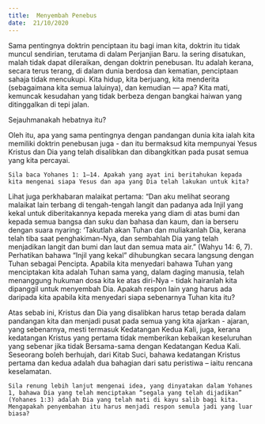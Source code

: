 ```yaml
---
title:  Menyembah Penebus
date:  21/10/2020
---
```


Sama pentingnya doktrin penciptaan itu bagi iman kita, doktrin itu tidak muncul sendirian, terutama di dalam Perjanjian Baru. Ia sering disatukan, malah tidak dapat dileraikan, dengan doktrin penebusan. Itu adalah kerana, secara terus terang, di dalam dunia berdosa dan kematian, penciptaan sahaja tidak mencukupi. Kita hidup, kita berjuang, kita menderita (sebagaimana kita semua laluinya), dan kemudian — apa? Kita mati, kemuncak kesudahan yang tidak berbeza dengan bangkai haiwan yang ditinggalkan di tepi jalan.

Sejauhmanakah hebatnya itu?

Oleh itu, apa yang sama pentingnya dengan pandangan dunia kita ialah kita memiliki doktrin penebusan juga - dan itu bermaksud kita mempunyai Yesus Kristus dan Dia yang telah disalibkan dan dibangkitkan pada pusat semua yang kita percayai.

`Sila baca Yohanes 1: 1–14. Apakah yang ayat ini beritahukan kepada kita mengenai siapa Yesus dan apa yang Dia telah lakukan untuk kita?`

Lihat juga perkhabaran malaikat pertama: “Dan aku melihat seorang malaikat lain terbang di tengah-tengah langit dan padanya ada Injil yang kekal untuk diberitakannya kepada mereka yang diam di atas bumi dan kepada semua bangsa dan suku dan bahasa dan kaum, dan ia berseru dengan suara nyaring: ‘Takutlah akan Tuhan dan muliakanlah Dia, kerana telah tiba saat penghakiman-Nya, dan sembahlah Dia yang telah menjadikan langit dan bumi dan laut dan semua mata air.” (Wahyu 14: 6, 7). Perhatikan bahawa “Injil yang kekal” dihubungkan secara langsung dengan Tuhan sebagai Pencipta. Apabila kita menyedari bahawa Tuhan yang menciptakan kita adalah Tuhan sama yang, dalam daging manusia, telah menanggung hukuman dosa kita ke atas diri-Nya - tidak hairanlah kita dipanggil untuk menyembah Dia. Apakah respon lain yang harus ada daripada kita apabila kita menyedari siapa sebenarnya Tuhan kita itu?

Atas sebab ini, Kristus dan Dia yang disalibkan harus tetap berada dalam pandangan kita dan menjadi pusat pada semua yang kita ajarkan - ajaran, yang sebenarnya, mesti termasuk Kedatangan Kedua Kali, juga, kerana kedatangan Kristus yang pertama tidak memberikan kebaikan keseluruhan yang sebenar  jika tidak Bersama-sama dengan Kedatangan Kedua Kali.  Seseorang boleh berhujah, dari Kitab Suci, bahawa kedatangan Kristus pertama dan kedua adalah dua bahagian dari satu peristiwa – iaitu rencana keselamatan.

`Sila renung lebih lanjut mengenai idea, yang dinyatakan dalam Yohanes 1, bahawa Dia yang telah menciptakan “segala yang telah dijadikan” (Yohanes 1:3) adalah Dia yang telah mati di kayu salib bagi kita. Mengapakah penyembahan itu harus menjadi respon semula jadi yang luar biasa?`